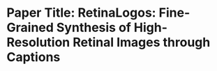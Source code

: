 # Paper Title: RetinaLogos: Fine-Grained Synthesis of High-Resolution Retinal Images through Captions
